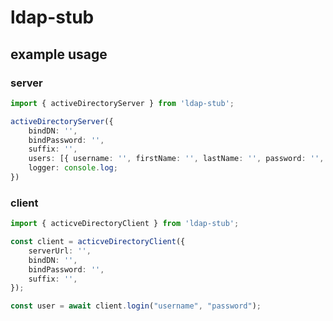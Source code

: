 # ldap-stub



## example usage

### server

```typescript
import { activeDirectoryServer } from 'ldap-stub';

activeDirectoryServer({
    bindDN: '',
    bindPassword: '',
    suffix: '',
    users: [{ username: '', firstName: '', lastName: '', password: '', email: '', phone: '', memberOf: [''] }],
    logger: console.log;
})


```

### client

```typescript
import { acticveDirectoryClient } from 'ldap-stub';

const client = acticveDirectoryClient({
    serverUrl: '',
    bindDN: '',
    bindPassword: '',
    suffix: '',
});

const user = await client.login("username", "password");

```
